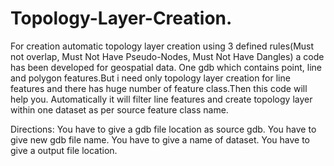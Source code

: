 # Topology-Layer-Creation.
For creation automatic topology layer creation using 3 defined rules(Must not overlap, Must Not Have Pseudo-Nodes, Must Not Have Dangles) a code has been developed for geospatial data.
One gdb which contains point, line and polygon features.But i need only topology layer creation for line features and there has huge number of feature class.Then this code will help you. Automatically it will filter line features and create topology layer within one dataset as per source feature class name.

Directions:
You have to give a gdb file location as source gdb.
You have to give new gdb file name.
You have to give a name of dataset.
You have to give a output file location.
